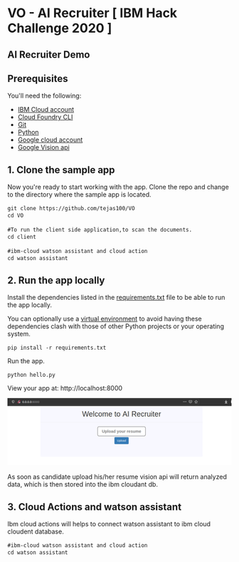 # VO - AI Recruiter [ IBM Hack Challenge 2020 ]


## AI Recruiter Demo





## Prerequisites

You'll need the following:
* [IBM Cloud account](https://console.ng.bluemix.net/registration/)
* [Cloud Foundry CLI](https://github.com/cloudfoundry/cli#downloads)
* [Git](https://git-scm.com/downloads)
* [Python](https://www.python.org/downloads/)
* [Google cloud account](https://cloud.google.com/)
* [Google Vision api](https://cloud.google.com/)


## 1. Clone the sample app

Now you're ready to start working with the app. Clone the repo and change to the directory where the sample app is located.
  ```
git clone https://github.com/tejas100/VO
cd VO

#To run the client side application,to scan the documents. 
cd client 

#ibm-cloud watson assistant and cloud action
cd watson assistant
  ```


## 2. Run the app locally

Install the dependencies listed in the [requirements.txt](https://pip.readthedocs.io/en/stable/user_guide/#requirements-files) file to be able to run the app locally.

You can optionally use a [virtual environment](https://packaging.python.org/installing/#creating-and-using-virtual-environments) to avoid having these dependencies clash with those of other Python projects or your operating system.
  ```
pip install -r requirements.txt
  ```

Run the app.
  ```
python hello.py
  ```

View your app at: http://localhost:8000

![](client/static/rimg/uploadfile.png)

As soon as candidate upload his/her resume vision api will return analyzed data, which is then stored into the ibm cloudant db.


## 3. Cloud Actions and watson assistant

Ibm cloud actions will helps to connect watson assistant to ibm cloud cloudent database.

  ```
#ibm-cloud watson assistant and cloud action
cd watson assistant
  ```







